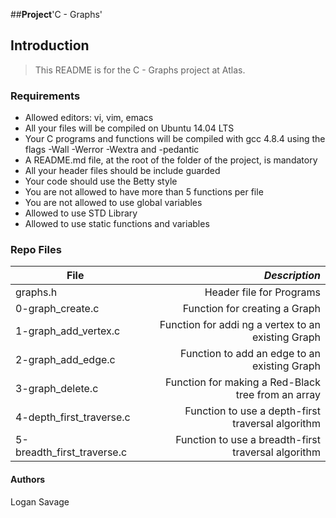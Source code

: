 ##**Project**'C - Graphs'

## Introduction
> This README is for the C - Graphs project at Atlas.

### Requirements
- Allowed editors: vi, vim, emacs
- All your files will be compiled on Ubuntu 14.04 LTS
- Your C programs and functions will be compiled with gcc 4.8.4 using the flags -Wall -Werror -Wextra and -pedantic
- A README.md file, at the root of the folder of the project, is mandatory
- All your header files should be include guarded
- Your code should use the Betty style
- You are not allowed to have more than 5 functions per file
- You are not allowed to use global variables
- Allowed to use STD Library
- Allowed to use static functions and variables

### Repo Files
| **File** | *__Description__* |
|----------|----------------:|
|graphs.h| Header file for Programs|
|0-graph_create.c| Function for creating a Graph|
|1-graph_add_vertex.c| Function for addi ng a vertex to an existing Graph|
|2-graph_add_edge.c| Function to add an edge to an existing Graph|
|3-graph_delete.c| Function for making a Red-Black tree from an array|
|4-depth_first_traverse.c| Function to use a depth-first traversal algorithm|
|5-breadth_first_traverse.c| Function to use a breadth-first traversal algorithm|

#### Authors
Logan Savage